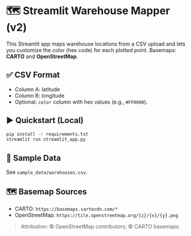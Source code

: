 # 🗺️ Streamlit Warehouse Mapper (v2)

This Streamlit app maps warehouse locations from a CSV upload and lets you customize the color (hex code) for each plotted point.
Basemaps: **CARTO** and **OpenStreetMap**.

## ✅ CSV Format
- Column A: latitude
- Column B: longitude
- Optional: `color` column with hex values (e.g., `#FF0000`).

## ▶️ Quickstart (Local)
```bash
pip install -r requirements.txt
streamlit run streamlit_app.py
```

## 🧪 Sample Data
See `sample_data/warehouses.csv`.

## 🗺️ Basemap Sources
- CARTO: `https://basemaps.cartocdn.com/*`
- OpenStreetMap: `https://tile.openstreetmap.org/{z}/{x}/{y}.png`

> Attribution: © OpenStreetMap contributors; © CARTO basemaps.
